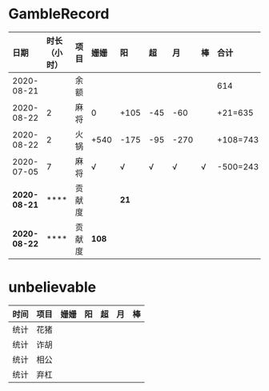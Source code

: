 # GambleRecord
日期 | 时长（小时） | 项目 | 姗姗 | 阳 | 超 | 月 | 棒 |合计
:---- | :--- | :--- | :--- | :--- | :--- | :--- | :--- | :---
2020-08-21 |  | 余额 |  |  |  |  |  | 614 
2020-08-22 | 2 | 麻将 | 0 | +105 | -45 | -60 |  | +21=635 
2020-08-22 | 2 | 火锅 | +540 | -175 | -95 | -270 |  | +108=743
2020-07-05 | 7 | 麻将 | √ | √ | √ | √ | √ | -500=243
| **2020-08-21** | **** | 贡献度 |  | **21** |  |  |  |
| **2020-08-22** | **** | 贡献度 | **108** |  |  |  |  |
# unbelievable
时间 | 项目 | 姗姗 | 阳 |超 | 月 | 棒 
:---- | :--- | :--- | :--- | :--- | :--- | :--- 
统计 | 花猪 |  |  |  |  |  | 
统计 | 诈胡 |  |  |  |  |  | 
统计 | 相公 |  |  |  |  |  | 
统计 | 弃杠 |  |  |  |  |  | 

